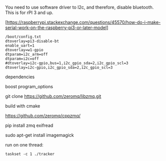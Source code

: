 

You need to use software driver to I2c, and therefore, disable bluetooth. This is for rPI 3 and up.

[https://raspberrypi.stackexchange.com/questions/45570/how-do-i-make-serial-work-on-the-raspberry-pi3-or-later-model]

```
/boot/config.txt
dtoverlay=pi3-disable-bt
enable_uart=1
dtoverlay=w1-gpio
dtparam=i2c_arm=off
dtparam=i2c=off
#dtoverlay=i2c-gpio,bus=1,i2c_gpio_sda=2,i2c_gpio_scl=3
dtoverlay=i2c-gpio,i2c_gpio_sda=2,i2c_gpio_scl=3
```


dependencies

boost program_options

git clone https://github.com/zeromq/libzmq.git

build with cmake

https://github.com/zeromq/cppzmq/

pip install zmq exifread

sudo apt-get install imagemagick

run on one thread:

```
taskset -c 1 ./tracker
```
